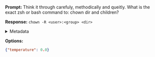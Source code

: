 **Prompt:**
Think it through carefuly, methodically and queitly. What is the exact zsh or bash command to: chown dir and children?

**Response:**
`chown -R <user>:<group> <dir>`

<details><summary>Metadata</summary>

- Duration: 877 ms
- Datetime: 2023-08-06T12:13:16.278677
- Model: gpt-3.5-turbo-0613

</details>

**Options:**
```json
{"temperature": 0.0}
```


